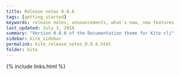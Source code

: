 ```yaml
---
title: Release notes 0.0.6
tags: [getting_started]
keywords: release notes, announcements, what's new, new features
last_updated: July 3, 2016
summary: "Version 0.0.6 of the Documentation theme for Kite cli"
sidebar: kite_sidebar
permalink: kite_release_notes_0.0.6.html
folder: kite
---
```



{% include links.html %}
